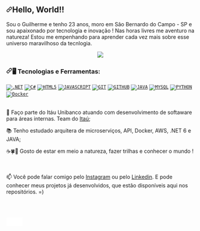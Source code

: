 <h2 dir="auto"><a id="user-content-hello-devs" class="anchor" aria-hidden="true" href="#hello-devs"><svg class="octicon octicon-link" viewBox="0 0 16 16" version="1.1" width="16" height="16" aria-hidden="true"><path fill-rule="evenodd" d="M7.775 3.275a.75.75 0 001.06 1.06l1.25-1.25a2 2 0 112.83 2.83l-2.5 2.5a2 2 0 01-2.83 0 .75.75 0 00-1.06 1.06 3.5 3.5 0 004.95 0l2.5-2.5a3.5 3.5 0 00-4.95-4.95l-1.25 1.25zm-4.69 9.64a2 2 0 010-2.83l2.5-2.5a2 2 0 012.83 0 .75.75 0 001.06-1.06 3.5 3.5 0 00-4.95 0l-2.5 2.5a3.5 3.5 0 004.95 4.95l1.25-1.25a.75.75 0 00-1.06-1.06l-1.25 1.25a2 2 0 01-2.83 0z"></path></svg></a>Hello, World!!</h2>
<p dir="auto">Sou o Guilherme e tenho 23 anos, moro em São Bernardo do Campo - SP e sou apaixonado por tecnologia e inovação ! Nas horas livres me aventuro na natureza! Estou me empenhando para aprender cada vez mais sobre esse universo maravilhoso da tecnlogia.  <g-emoji class="g-emoji" alias="heart" fallback-src="https://github.githubassets.com/images/icons/emoji/unicode/2764.png">
<p align="center" dir="auto">
  <a target="_blank" rel="noopener noreferrer" href="https://media.giphy.com/media/iIqmM5tTjmpOB9mpbn/giphy.gif"><img src="https://media.giphy.com/media/iIqmM5tTjmpOB9mpbn/giphy.gif" width="350" data-canonical-src="https://media.giphy.com/media/iIqmM5tTjmpOB9mpbn/giphy.gif" style="max-width: 50%;"></a>
</p>
<h3 dir="auto"><a id="user-content-️-tecnologias-e-ferramentas" class="anchor" aria-hidden="true" href="#️-tecnologias-e-ferramentas"><svg class="octicon octicon-link" viewBox="0 0 16 16" version="1.1" width="16" height="16" aria-hidden="true"><path fill-rule="evenodd" d="M7.775 3.275a.75.75 0 001.06 1.06l1.25-1.25a2 2 0 112.83 2.83l-2.5 2.5a2 2 0 01-2.83 0 .75.75 0 00-1.06 1.06 3.5 3.5 0 004.95 0l2.5-2.5a3.5 3.5 0 00-4.95-4.95l-1.25 1.25zm-4.69 9.64a2 2 0 010-2.83l2.5-2.5a2 2 0 012.83 0 .75.75 0 001.06-1.06 3.5 3.5 0 00-4.95 0l-2.5 2.5a3.5 3.5 0 004.95 4.95l1.25-1.25a.75.75 0 00-1.06-1.06l-1.25 1.25a2 2 0 01-2.83 0z"></path></svg></a><g-emoji class="g-emoji" alias="desktop_computer" fallback-src="https://github.githubassets.com/images/icons/emoji/unicode/1f5a5.png">🖥️</g-emoji> Tecnologias e Ferramentas:</h3>

<code><a target="_blank" rel="noopener noreferrer" href="https://cdn.jsdelivr.net/gh/devicons/devicon/icons/dotnetcore/dotnetcore-original.svg"><img width="40px" src="https://cdn.jsdelivr.net/gh/devicons/devicon/icons/dotnetcore/dotnetcore-original.svg" title=".NET" data-canonical-src="https://cdn.jsdelivr.net/gh/devicons/devicon/icons/dotnetcore/dotnetcore-original.svg" style="max-width: 100%;"></a></code>
<code><a target="_blank" rel="noopener noreferrer" href="https://cdn.jsdelivr.net/gh/devicons/devicon/icons/csharp/csharp-original.svg"><img width="40px" src="https://cdn.jsdelivr.net/gh/devicons/devicon/icons/csharp/csharp-original.svg" title="C#" data-canonical-src="https://cdn.jsdelivr.net/gh/devicons/devicon/icons/csharp/csharp-original.svg" style="max-width: 100%;"></a></code>
<code><a target="_blank" rel="noopener noreferrer" href="https://camo.githubusercontent.com/984b2a88651f862c502e3881c6fa5d27f077948241fe49684a0879cae28014e2/68747470733a2f2f63646e2e6a7364656c6976722e6e65742f67682f64657669636f6e732f64657669636f6e2f69636f6e732f68746d6c352f68746d6c352d6f726967696e616c2d776f72646d61726b2e737667"><img width="40px" src="https://camo.githubusercontent.com/984b2a88651f862c502e3881c6fa5d27f077948241fe49684a0879cae28014e2/68747470733a2f2f63646e2e6a7364656c6976722e6e65742f67682f64657669636f6e732f64657669636f6e2f69636f6e732f68746d6c352f68746d6c352d6f726967696e616c2d776f72646d61726b2e737667" title="HTML5" data-canonical-src="https://cdn.jsdelivr.net/gh/devicons/devicon/icons/html5/html5-original-wordmark.svg" style="max-width: 100%;"></a></code>
  <code><a target="_blank" rel="noopener noreferrer" href="https://camo.githubusercontent.com/442c452cb73752bb1914ce03fce2017056d651a2099696b8594ddf5ccc74825e/68747470733a2f2f63646e2e6a7364656c6976722e6e65742f67682f64657669636f6e732f64657669636f6e2f69636f6e732f6a6176617363726970742f6a6176617363726970742d6f726967696e616c2e737667"><img width="40px" src="https://camo.githubusercontent.com/442c452cb73752bb1914ce03fce2017056d651a2099696b8594ddf5ccc74825e/68747470733a2f2f63646e2e6a7364656c6976722e6e65742f67682f64657669636f6e732f64657669636f6e2f69636f6e732f6a6176617363726970742f6a6176617363726970742d6f726967696e616c2e737667" title="JAVASCRIPT" data-canonical-src="https://cdn.jsdelivr.net/gh/devicons/devicon/icons/javascript/javascript-original.svg" style="max-width: 100%;"></a></code>
<code><a target="_blank" rel="noopener noreferrer" href="https://camo.githubusercontent.com/dc9e7e657b4cd5ba7d819d1a9ce61434bd0ddbb94287d7476b186bd783b62279/68747470733a2f2f63646e2e6a7364656c6976722e6e65742f67682f64657669636f6e732f64657669636f6e2f69636f6e732f6769742f6769742d6f726967696e616c2e737667"><img width="40px" src="https://camo.githubusercontent.com/dc9e7e657b4cd5ba7d819d1a9ce61434bd0ddbb94287d7476b186bd783b62279/68747470733a2f2f63646e2e6a7364656c6976722e6e65742f67682f64657669636f6e732f64657669636f6e2f69636f6e732f6769742f6769742d6f726967696e616c2e737667" title="GIT" data-canonical-src="https://cdn.jsdelivr.net/gh/devicons/devicon/icons/git/git-original.svg" style="max-width: 100%;"></a></code>
<code><a target="_blank" rel="noopener noreferrer" href="https://cdn.jsdelivr.net/gh/devicons/devicon/icons/github/github-original.svg"><img width="40px" src="https://cdn.jsdelivr.net/gh/devicons/devicon/icons/github/github-original.svg" title="GITHUB" data-canonical-src="https://cdn.jsdelivr.net/gh/devicons/devicon/icons/github/github-original.svg" style="max-width: 100%;"></a></code>
<code><a target="_blank" rel="noopener noreferrer" href="https://camo.githubusercontent.com/20ffa1c9a31e2c991c8b52b0cb7be938de51db4b7a9299658fef28efb0cc845a/68747470733a2f2f63646e2e6a7364656c6976722e6e65742f67682f64657669636f6e732f64657669636f6e2f69636f6e732f6a6176612f6a6176612d6f726967696e616c2e737667"><img width="40px" src="https://camo.githubusercontent.com/20ffa1c9a31e2c991c8b52b0cb7be938de51db4b7a9299658fef28efb0cc845a/68747470733a2f2f63646e2e6a7364656c6976722e6e65742f67682f64657669636f6e732f64657669636f6e2f69636f6e732f6a6176612f6a6176612d6f726967696e616c2e737667" title="JAVA" data-canonical-src="https://cdn.jsdelivr.net/gh/devicons/devicon/icons/java/java-original.svg" style="max-width: 100%;"></a></code>
<code><a target="_blank" rel="noopener noreferrer" href="https://camo.githubusercontent.com/2582ec2237a3a1fbd34e9b57332b72be27a7facb32abe7c2335e5f86e5f457a8/68747470733a2f2f63646e2e6a7364656c6976722e6e65742f67682f64657669636f6e732f64657669636f6e2f69636f6e732f6d7973716c2f6d7973716c2d6f726967696e616c2e737667"><img width="40px" src="https://camo.githubusercontent.com/2582ec2237a3a1fbd34e9b57332b72be27a7facb32abe7c2335e5f86e5f457a8/68747470733a2f2f63646e2e6a7364656c6976722e6e65742f67682f64657669636f6e732f64657669636f6e2f69636f6e732f6d7973716c2f6d7973716c2d6f726967696e616c2e737667" title="MYSQL" data-canonical-src="https://cdn.jsdelivr.net/gh/devicons/devicon/icons/mysql/mysql-original.svg" style="max-width: 100%;"></a></code>
<code><a target="_blank" rel="noopener noreferrer" href="https://cdn.jsdelivr.net/gh/devicons/devicon/icons/python/python-original-wordmark.svg"><img width="40px" src="https://cdn.jsdelivr.net/gh/devicons/devicon/icons/python/python-original-wordmark.svg" title="PYTHON" data-canonical-src="https://cdn.jsdelivr.net/gh/devicons/devicon/icons/python/python-original-wordmark.svg" style="max-width: 100%;"></a></code>
<code><a target="_blank" rel="noopener noreferrer" href="https://cdn.jsdelivr.net/gh/devicons/devicon/icons/docker/docker-original-wordmark.svg"><img width="40px" src="https://cdn.jsdelivr.net/gh/devicons/devicon/icons/docker/docker-original-wordmark.svg" title="Docker" data-canonical-src="https://cdn.jsdelivr.net/gh/devicons/devicon/icons/docker/docker-original-wordmark.svg" style="max-width: 100%;"></a></code>
  <br>
<br>
<div dir="auto">
 <p align="left" dir="auto"><g-emoji class="g-emoji" alias="diving_mask" fallback-src="https://github.githubassets.com/images/icons/emoji/unicode/1f93f.png">🤿</g-emoji> Faço parte do Itáu Unibanco atuando com desenvolvimento de softaware para áreas internas. Team do <a href="https://www.itau.com.br/" rel="nofollow">Itaú</a>;</p>
 <p align="left" dir="auto"><g-emoji class="g-emoji" alias="books" fallback-src="https://github.githubassets.com/images/icons/emoji/unicode/1f4da.png">📚</g-emoji> Tenho estudado arquitera de microserviços, API, Docker, AWS, .NET 6 e JAVA;</p>
 <p align="left" dir="auto"><g-emoji class="g-emoji" alias="coffee" fallback-src="https://github.githubassets.com/images/icons/emoji/unicode/2615.png">☕</g-emoji><g-emoji class="g-emoji" alias="video_game" fallback-src="https://github.githubassets.com/images/icons/emoji/unicode/1f3ae.png">🍀🍃</g-emoji> Gosto de estar em meio a natureza, fazer trilhas e conhecer o mundo !</p>
</div>
<br>
<p dir="auto"><g-emoji class="g-emoji" alias="mailbox" fallback-src="https://github.githubassets.com/images/icons/emoji/unicode/1f4eb.png">📫</g-emoji> Você pode falar comigo pelo <a href="https://www.instagram.com/arroba_gui/" rel="nofollow">Instagram</a> ou pelo <a href="https://www.linkedin.com/in/guilherme-barbosa-01a77416b/" rel="nofollow">Linkedin</a>. E pode conhecer meus projetos já desenvolvidos, que estão disponíveis aqui nos repositórios. =)</p>
<br>
<h2 dir="auto"></h2>
<p align="center" dir="auto">
<p dir="auto"><a href="https://www.instagram.com/arroba_gui/" rel="nofollow"><img align="left" alt="Instagram" width="22px" src="https://github.com/Aakarsh-B/trying-repos/raw/master/insta.svg" style="max-width: 100%;">
</a><a href="https://www.linkedin.com/in/guilherme-barbosa-01a77416b/" rel="nofollow"><img align="left" alt="LinkedIn" width="22px" src="https://github.com/Aakarsh-B/trying-repos/raw/master/linkedin.svg" style="max-width: 100%;">
